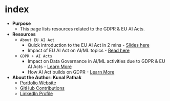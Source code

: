 # index

- **Purpose**
  - This page lists resources related to the GDPR & EU AI Acts.
- **Resources**
  - `About EU AI Act`
    - Quick introduction to the EU AI Act in 2 mins - <a href="https://kanad13.github.io/EU-AI-Act/decks/EU_AI_Act-in_2_mins.html" target="_blank" rel="noopener noreferrer">Slides here</a>
    - Impact of EU AI Act on AI/ML topics - <a href="https://kanad13.github.io/EU-AI-Act/decks/EU_AI_Act.md" target="_blank" rel="noopener noreferrer">Read here</a>
  - `GDPR + AI Acts`
    - Impact on Data Governance in AI/ML activities due to GDPR & EU AI Acts - <a href="https://kanad13.github.io/EU-AI-Act/decks/data-governance.html" target="_blank" rel="noopener noreferrer">Learn More</a>
    - How AI Act builds on GDPR - <a href="https://kanad13.github.io/EU-AI-Act/decks/EU_AI_Act.md" target="_blank" rel="noopener noreferrer">Learn More</a>
- **About the Author: Kunal Pathak**
  - <a href="https://www.kunal-pathak.com" target="_blank" rel="noopener noreferrer">Portfolio Website</a>
  - <a href="https://github.com/kanad13" target="_blank" rel="noopener noreferrer">GitHub Contributions</a>
  - <a href="https://www.linkedin.com/in/kunal-pathak-profile/" target="_blank" rel="noopener noreferrer">LinkedIn
    Profile</a>
